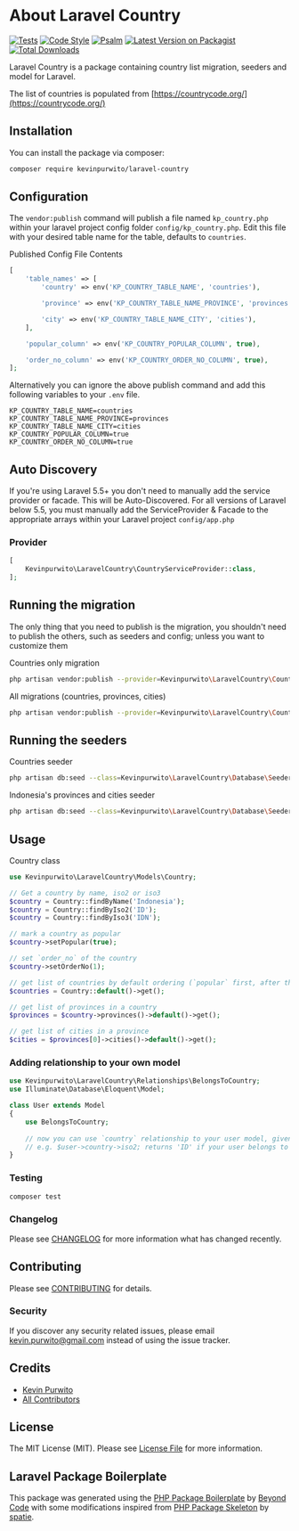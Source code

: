# About Laravel Country

[![Tests](https://github.com/kevinpurwito/laravel-country/actions/workflows/run-tests.yml/badge.svg?branch=main)](https://github.com/kevinpurwito/laravel-country/actions/workflows/run-tests.yml)
[![Code Style](https://github.com/kevinpurwito/laravel-country/actions/workflows/php-cs-fixer.yml/badge.svg?branch=main)](https://github.com/kevinpurwito/laravel-country/actions/workflows/php-cs-fixer.yml)
[![Psalm](https://github.com/kevinpurwito/laravel-country/actions/workflows/psalm.yml/badge.svg?branch=main)](https://github.com/kevinpurwito/laravel-country/actions/workflows/psalm.yml)
[![Latest Version on Packagist](https://img.shields.io/packagist/v/kevinpurwito/laravel-country.svg?style=flat-square)](https://packagist.org/packages/kevinpurwito/laravel-country)
[![Total Downloads](https://img.shields.io/packagist/dt/kevinpurwito/laravel-country.svg?style=flat-square)](https://packagist.org/packages/kevinpurwito/laravel-country)

Laravel Country is a package containing country list migration, seeders and model for Laravel.

The list of countries is populated from [https://countrycode.org/](https://countrycode.org/)

## Installation

You can install the package via composer:

```bash
composer require kevinpurwito/laravel-country
```

## Configuration

The `vendor:publish` command will publish a file named `kp_country.php` within your laravel project config
folder `config/kp_country.php`. Edit this file with your desired table name for the table, defaults to `countries`.

Published Config File Contents

```php
[
    'table_names' => [
        'country' => env('KP_COUNTRY_TABLE_NAME', 'countries'),

        'province' => env('KP_COUNTRY_TABLE_NAME_PROVINCE', 'provinces'),

        'city' => env('KP_COUNTRY_TABLE_NAME_CITY', 'cities'),
    ],

    'popular_column' => env('KP_COUNTRY_POPULAR_COLUMN', true),

    'order_no_column' => env('KP_COUNTRY_ORDER_NO_COLUMN', true),
];
```

Alternatively you can ignore the above publish command and add this following variables to your `.env` file.

```text
KP_COUNTRY_TABLE_NAME=countries
KP_COUNTRY_TABLE_NAME_PROVINCE=provinces
KP_COUNTRY_TABLE_NAME_CITY=cities
KP_COUNTRY_POPULAR_COLUMN=true
KP_COUNTRY_ORDER_NO_COLUMN=true
```

## Auto Discovery

If you're using Laravel 5.5+ you don't need to manually add the service provider or facade. This will be
Auto-Discovered. For all versions of Laravel below 5.5, you must manually add the ServiceProvider & Facade to the
appropriate arrays within your Laravel project `config/app.php`

### Provider

```php
[
    Kevinpurwito\LaravelCountry\CountryServiceProvider::class,
];
```

## Running the migration

The only thing that you need to publish is the migration, you shouldn't need to publish the others, such as seeders and
config; unless you want to customize them

Countries only migration

```bash
php artisan vendor:publish --provider=Kevinpurwito\LaravelCountry\CountryServiceProvider --tag=lc-countries
```

All migrations (countries, provinces, cities)

```bash
php artisan vendor:publish --provider=Kevinpurwito\LaravelCountry\CountryServiceProvider --tag=lc-migrations
```

## Running the seeders

Countries seeder

```bash
php artisan db:seed --class=Kevinpurwito\LaravelCountry\Database\Seeders\CountrySeeder
```

Indonesia's provinces and cities seeder

```bash
php artisan db:seed --class=Kevinpurwito\LaravelCountry\Database\Seeders\IndonesiaSeeder
```

## Usage

Country class

```php
use Kevinpurwito\LaravelCountry\Models\Country;

// Get a country by name, iso2 or iso3
$country = Country::findByName('Indonesia');
$country = Country::findByIso2('ID');
$country = Country::findByIso3('IDN');

// mark a country as popular
$country->setPopular(true);

// set `order_no` of the country
$country->setOrderNo(1);

// get list of countries by default ordering (`popular` first, after that by `order_no` and finally by `name`)
$countries = Country::default()->get();

// get list of provinces in a country
$provinces = $country->provinces()->default()->get();

// get list of cities in a province
$cities = $provinces[0]->cities()->default()->get();
```

### Adding relationship to your own model

```php
use Kevinpurwito\LaravelCountry\Relationships\BelongsToCountry;
use Illuminate\Database\Eloquent\Model;

class User extends Model 
{
    use BelongsToCountry;
    
    // now you can use `country` relationship to your user model, given that your table has 'country_id' column
    // e.g. $user->country->iso2; returns 'ID' if your user belongs to 'Indonesia' country
}

```

### Testing

```bash
composer test
```

### Changelog

Please see [CHANGELOG](CHANGELOG.md) for more information what has changed recently.

## Contributing

Please see [CONTRIBUTING](.github/CONTRIBUTING.md) for details.

### Security

If you discover any security related issues, please email [kevin.purwito@gmail.com](mailto:kevin.purwito@gmail.com)
instead of using the issue tracker.

## Credits

- [Kevin Purwito](https://github.com/kevinpurwito)
- [All Contributors](../../contributors)

## License

The MIT License (MIT). Please see [License File](LICENSE.md) for more information.

## Laravel Package Boilerplate

This package was generated using the [PHP Package Boilerplate](https://laravelpackageboilerplate.com)
by [Beyond Code](http://beyondco.de/)
with some modifications inspired from [PHP Package Skeleton](https://github.com/spatie/package-skeleton-php)
by [spatie](https://spatie.be/).
